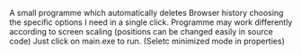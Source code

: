 A small programme which automatically deletes Browser history choosing the specific options I need in a single click.
Programme may work differently according to screen scaling (positions can be changed easily in source code)
Just click on main.exe to run. (Seletc minimized mode in properties)